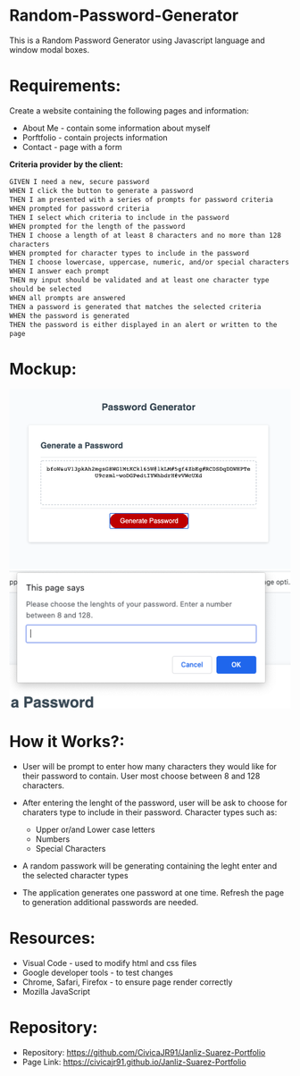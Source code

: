 # Random-Password-Generator

This is a Random Password Generator using Javascript language and window modal boxes.

# Requirements:

Create a website containing the following pages and information:

* About Me - contain some information about myself
* Porftfolio - contain projects information
* Contact - page with a form

**Criteria provider by the client:**

```
GIVEN I need a new, secure password
WHEN I click the button to generate a password
THEN I am presented with a series of prompts for password criteria
WHEN prompted for password criteria
THEN I select which criteria to include in the password
WHEN prompted for the length of the password
THEN I choose a length of at least 8 characters and no more than 128 characters
WHEN prompted for character types to include in the password
THEN I choose lowercase, uppercase, numeric, and/or special characters
WHEN I answer each prompt
THEN my input should be validated and at least one character type should be selected
WHEN all prompts are answered
THEN a password is generated that matches the selected criteria
WHEN the password is generated
THEN the password is either displayed in an alert or written to the page
```


# Mockup:



![Random Password Generator](Assets/Random_Pass_Generator.png)
![Modal_Box](Assets/modal_box_example.png)



# How it Works?:

* User will be prompt to enter how many characters they would like for their password to contain. 
User most choose between 8 and 128 characters.

* After entering the lenght of the password, user will be ask to choose for charaters type to include in their password. Character types such as:
    * Upper or/and Lower case letters
    * Numbers
    * Special Characters
* A random passwork will be generating containing the leght enter and the selected character types
* The application generates one password at one time. Refresh the page to generation additional passwords are needed.

# Resources:

* Visual Code - used to modify html and css files
* Google developer tools - to test changes
* Chrome, Safari, Firefox - to ensure page render correctly
* Mozilla JavaScript

# Repository:

* Repository: https://github.com/CivicaJR91/Janliz-Suarez-Portfolio
* Page Link: https://civicajr91.github.io/Janliz-Suarez-Portfolio




